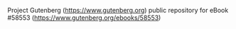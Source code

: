 Project Gutenberg (https://www.gutenberg.org) public repository for
eBook #58553 (https://www.gutenberg.org/ebooks/58553)
